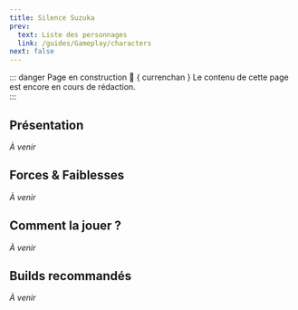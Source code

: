 ```yaml
---
title: Silence Suzuka
prev:
  text: Liste des personnages
  link: /guides/Gameplay/characters
next: false
---
```

<UmaBreadcrumb slug="silencesuzuka" />
<UmaDetails slug="silencesuzuka" />

::: danger Page en construction 🚧 { currenchan }
Le contenu de cette page est encore en cours de rédaction.  
:::

## Présentation
*À venir*

## Forces & Faiblesses
*À venir*

## Comment la jouer ?
*À venir*

## Builds recommandés
*À venir*
